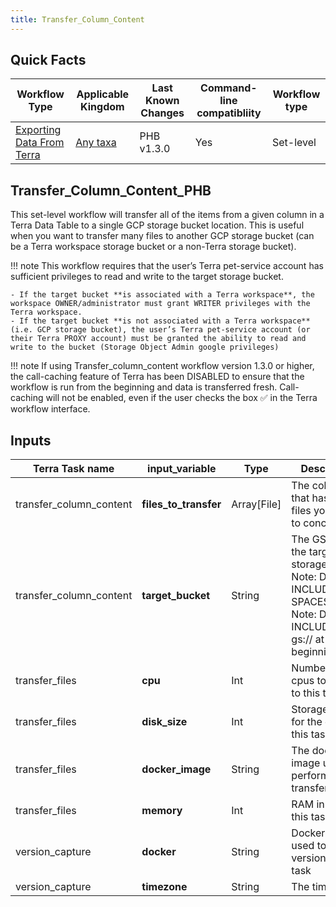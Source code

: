 ```yaml
---
title: Transfer_Column_Content
---
```


## Quick Facts

| **Workflow Type** | **Applicable Kingdom** | **Last Known Changes** | **Command-line compatibliity** | **Workflow type** |
|---|---|---|---|---|
| [Exporting Data From Terra](../../../workflows_overview/workflows-type/#exporting-data-from-terra) | [Any taxa](../../../workflows_overview/workflows-kingdom/#any-taxa) | PHB v1.3.0 | Yes | Set-level |

## Transfer_Column_Content_PHB

This set-level workflow will transfer all of the items from a given column in a Terra Data Table to a single GCP storage bucket location. This is useful when you want to transfer many files to another GCP storage bucket (can be a Terra workspace storage bucket or a non-Terra storage bucket). 

!!! note
    This workflow requires that the user’s Terra pet-service account has sufficient privileges to read and write to the target storage bucket.

    - If the target bucket **is associated with a Terra workspace**, the workspace OWNER/administrator must grant WRITER privileges with the Terra workspace.
    - If the target bucket **is not associated with a Terra workspace** (i.e. GCP storage bucket), the user’s Terra pet-service account (or their Terra PROXY account) must be granted the ability to read and write to the bucket (Storage Object Admin google privileges)

!!! note
    If using Transfer_column_content workflow version 1.3.0 or higher, the call-caching feature of Terra has been DISABLED to ensure that the workflow is run from the beginning and data is transferred fresh. Call-caching will not be enabled, even if the user checks the box ✅ in the Terra workflow interface.

## Inputs

| **Terra Task name** | **input_variable** | **Type** | **Description** | **Status** |
|---|---|---|---|---|
| transfer_column_content | **files_to_transfer** | Array[File] | The column that has the files you want to concatenate. | Required |
| transfer_column_content | **target_bucket** | String | The GS URI of the target storage bucket. <br>Note: DO NOT INCLUDE SPACES. <br>Note: DO INCLUDE THE gs:// at the beginning | Required |
| transfer_files | **cpu** | Int | Number of cpus to allocate to this task | Optional  |
| transfer_files | **disk_size** | Int | Storage in GB for the disk for this task | Optional  |
| transfer_files | **docker_image** | String | The docker image used to perform the file transfer. | Optional  |
| transfer_files | **memory** | Int | RAM in GB for this task | Optional  |
| version_capture | **docker** | String | Docker image used to run version_capture task | Optional  |
| version_capture | **timezone** | String | The timezone  | Optional |
